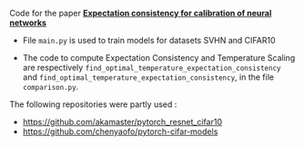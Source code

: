 Code for the paper [**Expectation consistency for calibration of neural networks**](https://arxiv.org/pdf/2303.02644.pdf) 

* File `main.py` is used to train models for datasets SVHN and CIFAR10

* The code to compute Expectation Consistency and Temperature Scaling are respectively `find_optimal_temperature_expectation_consistency` and `find_optimal_temperature_expectation_consistency`,
in the file `comparison.py`.

The following repositories were partly used : 
  - https://github.com/akamaster/pytorch_resnet_cifar10
  - https://github.com/chenyaofo/pytorch-cifar-models
